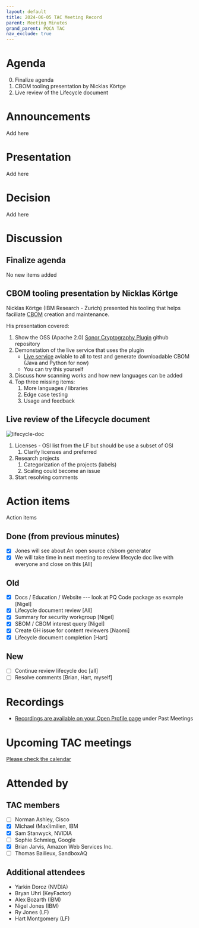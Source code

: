 ```yaml
---
layout: default
title: 2024-06-05 TAC Meeting Record
parent: Meeting Minutes
grand_parent: PQCA TAC
nav_exclude: true
---
```


# Agenda
0. Finalize agenda
1. CBOM tooling presentation by Nicklas Körtge
2. Live review of the Lifecycle document

# Announcements
Add here

# Presentation
Add here

# Decision
Add here

# Discussion

## Finalize agenda

No new items added

## CBOM tooling presentation by Nicklas Körtge

Nicklas Körtge (IBM Research - Zurich) presented his tooling that helps faciliate [CBOM](https://github.com/IBM/CBOM) creation and maintenance.

His presentation covered:

1. Show the OSS (Apache 2.0) [Sonor Cryptography Plugin](https://github.com/IBM/sonar-cryptography) github repository
3. Demonstation of the live service that uses the plugin
   * [Live service](https://cbomdb-frontend-scanservice.openshift-cluster-d465a2b8669424cc1f37658bec09acda-0000.eu-de.containers.appdomain.cloud) aviable to all to test and generate downloadable CBOM (Java and Python for now)
   * You can try this yourself
5. Discuss how scanning works and how new languages can be added 
6. Top three missing items:
    1. More languages / libraries
    2. Edge case testing
    3. Usage and feedback
    
## Live review of the Lifecycle document		

![lifecycle-doc](https://github.com/user-attachments/assets/9f30e726-52d5-4831-a977-adc6e3c99815)

1. Licenses - OSI list from the LF but should be use a subset of OSI
    1. Clarify licenses and preferred
2. Research projects
    1. Categorization of the projects (labels)
    2. Scaling could become an issue
3. Start resolving comments

# Action items
Action items

 ## Done (from previous minutes)
 * [x] Jones will see about An open source c/sbom generator
 * [x] We will take time in next meeting to review lifecycle doc live with everyone and close on this [All]
 
 ## Old

 * [x] Docs / Education / Website --- look at PQ Code package as example [Nigel]
 * [x] Lifecycle document review [All] <link>
 * [x] Summary for security workgroup [Nigel]
 * [x] SBOM / CBOM interest query [Nigel]
 * [x] Create GH issue for content reviewers [Naomi]
 * [x] Lifecycle document completion [Hart]
 
 ## New
 
 * [ ] Continue review lifecycle doc [all]
 * [ ] Resolve comments [Brian, Hart, myself]

# Recordings

* [Recordings are available on your Open Profile page](https://openprofile.dev/my-meetings) under Past Meetings

# Upcoming TAC meetings

[Please check the calendar](https://pqca.org/calendar/)

# Attended by

## TAC members

* [ ] Norman Ashley, Cisco
* [x] Michael (Max)imilien, IBM
* [x] Sam Stanwyck, NVIDIA
* [ ] Sophie Schmieg, Google
* [x] Brian Jarvis, Amazon Web Services Inc.
* [ ] Thomas Bailleux, SandboxAQ

## Additional attendees
* Yarkin Doroz (NVDIA)
* Bryan Uhri (KeyFactor)
* Alex Bozarth (IBM)
* Nigel Jones (IBM)
* Ry Jones (LF)
* Hart Montgomery (LF)
